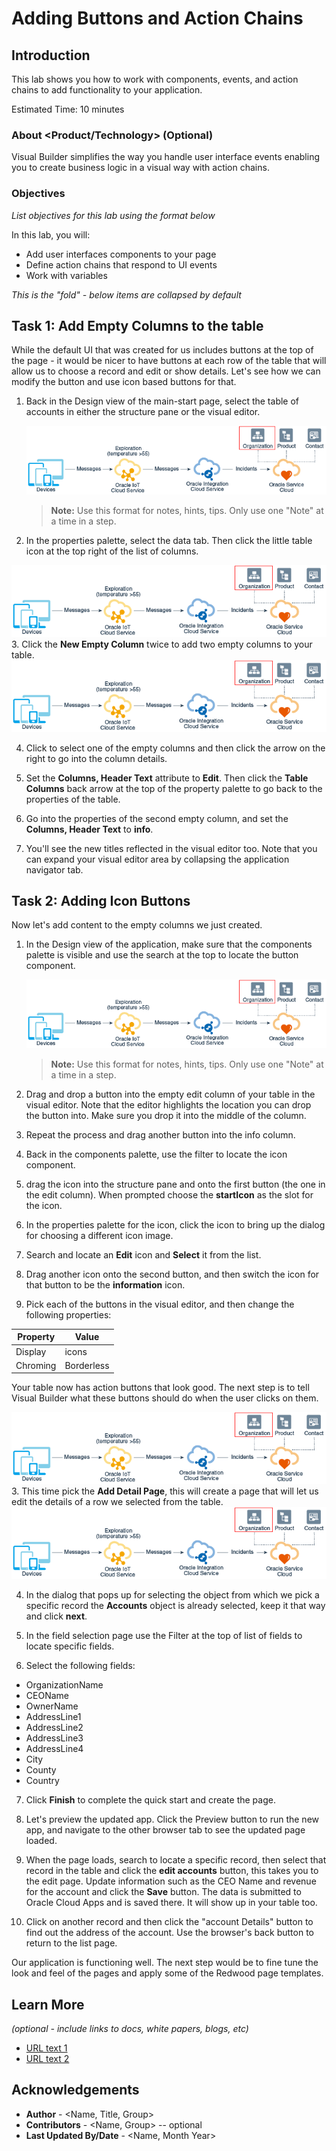 # Adding Buttons and Action Chains

## Introduction

This lab shows you how to work with components, events, and action chains to add functionality to your application.

Estimated Time: 10 minutes

### About <Product/Technology> (Optional)
Visual Builder simplifies the way you handle user interface events enabling you to create business logic in a visual way with action chains.

### Objectives

*List objectives for this lab using the format below*

In this lab, you will:
* Add user interfaces components to your page
* Define action chains that respond to UI events
* Work with variables

*This is the "fold" - below items are collapsed by default*

## Task 1: Add Empty Columns to the table

While the default UI that was created for us includes buttons at the top of the page - it would be nicer to have buttons at each row of the table that will allow us to choose a record and edit or show details. Let's see how we can modify the button and use icon based buttons for that.

1. Back in the Design view of the main-start page, select the table of accounts in either the structure pane or the visual editor.

	![Image alt text](images/sample1.png)

	> **Note:** Use this format for notes, hints, tips. Only use one "Note" at a time in a step.

2. In the properties palette, select the data tab. Then click the little table icon at the top right of the list of columns.

  ![Image alt text](images/sample1.png)
3. Click the **New Empty Column** twice to add two empty columns to your table.
	  ![Image alt text](images/sample1.png)


4. Click to select one of the empty columns and then click the arrow on the right to go into the column details.

5. Set the **Columns, Header Text** attribute to **Edit**. Then click the **Table Columns** back arrow at the top of the property palette to go back to the properties of the table.

6. Go into the properties of the second empty column, and set the **Columns, Header Text** to **info**.

7. You'll see the new titles reflected in the visual editor too. Note that you can expand your visual editor area by collapsing the application navigator tab.





## Task 2: Adding Icon Buttons

Now let's add content to the empty columns we just created.

1. In the Design view of the application, make sure that the components palette is visible and use the search at the top to locate the button component.

	![Image alt text](images/sample1.png)

	> **Note:** Use this format for notes, hints, tips. Only use one "Note" at a time in a step.

2. Drag and drop a button into the empty edit column of your table in the visual editor. Note that the editor highlights the location you can drop the button into. Make sure you drop it into the middle of the column.

3. Repeat the process and drag another button into the info column.

4. Back in the components palette, use the filter to locate the icon component.

5. drag the icon into the structure pane and onto the first button (the one in the edit column). When prompted choose the **startIcon** as the slot for the icon.

6. In the properties palette for the icon, click the icon to bring up the dialog for choosing a different icon image.

7. Search and locate an **Edit** icon and **Select** it from the list.

8. Drag another icon onto the second button, and then switch the icon for that button to be the **information** icon.

9. Pick each of the buttons in the visual editor, and then change the following properties:


| Property | Value |
| --- | --- |
| Display | icons |
| Chroming |Borderless |

Your table now has action buttons that look good. The next step is to tell Visual Builder what these buttons should do when the user clicks on them.



  ![Image alt text](images/sample1.png)
3. This time pick the **Add Detail Page**, this will create a page that will let us edit the details of a row we selected from the table.
	  ![Image alt text](images/sample1.png)


4. In the dialog that pops up for selecting the object from which we pick a specific record the **Accounts** object is already selected, keep it that way and click **next**.

5. In the field selection page use the Filter at the top of list of fields to locate specific fields.

6. Select the following fields:
* OrganizationName
* CEOName
* OwnerName
* AddressLine1
* AddressLine2
* AddressLine3
* AddressLine4
* City
* County
* Country

7. Click **Finish** to complete the quick start and create the page.

8. Let's preview the updated app. Click the Preview button to run the new app, and navigate to the other browser tab to see the updated page loaded.

9. When the page loads, search to locate a specific record, then select that record in the table and click the **edit accounts** button, this takes you to the edit page. Update information such as the CEO Name and revenue for the account and click the **Save** button. The data is submitted to Oracle Cloud Apps and is saved there. It will show up in your table too.

10. Click on another record and then click the "account Details" button to find out the address of the account. Use the browser's back button to return to the list page.

Our application is functioning well. The next step would be to fine tune the look and feel of the pages and apply some of the Redwood page templates.

## Learn More

*(optional - include links to docs, white papers, blogs, etc)*

* [URL text 1](http://docs.oracle.com)
* [URL text 2](http://docs.oracle.com)

## Acknowledgements
* **Author** - <Name, Title, Group>
* **Contributors** -  <Name, Group> -- optional
* **Last Updated By/Date** - <Name, Month Year>
